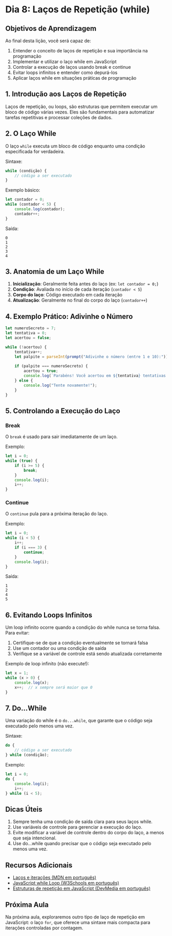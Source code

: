# Dia 8: Laços de Repetição (while)

## Objetivos de Aprendizagem
Ao final desta lição, você será capaz de:
1. Entender o conceito de laços de repetição e sua importância na programação
2. Implementar e utilizar o laço while em JavaScript
3. Controlar a execução de laços usando break e continue
4. Evitar loops infinitos e entender como depurá-los
5. Aplicar laços while em situações práticas de programação

## 1. Introdução aos Laços de Repetição

Laços de repetição, ou loops, são estruturas que permitem executar um bloco de código várias vezes. Eles são fundamentais para automatizar tarefas repetitivas e processar coleções de dados.

## 2. O Laço While

O laço `while` executa um bloco de código enquanto uma condição especificada for verdadeira.

Sintaxe:
```javascript
while (condição) {
    // código a ser executado
}
```

Exemplo básico:
```javascript
let contador = 0;
while (contador < 5) {
    console.log(contador);
    contador++;
}
```
Saída:
```
0
1
2
3
4
```

## 3. Anatomia de um Laço While

1. **Inicialização**: Geralmente feita antes do laço (ex: `let contador = 0;`)
2. **Condição**: Avaliada no início de cada iteração (`contador < 5`)
3. **Corpo do laço**: Código executado em cada iteração
4. **Atualização**: Geralmente no final do corpo do laço (`contador++`)

## 4. Exemplo Prático: Adivinhe o Número

```javascript
let numeroSecreto = 7;
let tentativa = 0;
let acertou = false;

while (!acertou) {
    tentativa++;
    let palpite = parseInt(prompt("Adivinhe o número (entre 1 e 10):"));
    
    if (palpite === numeroSecreto) {
        acertou = true;
        console.log(`Parabéns! Você acertou em ${tentativa} tentativas.`);
    } else {
        console.log("Tente novamente!");
    }
}
```

## 5. Controlando a Execução do Laço

### Break
O `break` é usado para sair imediatamente de um laço.

Exemplo:
```javascript
let i = 0;
while (true) {
    if (i >= 5) {
        break;
    }
    console.log(i);
    i++;
}
```

### Continue
O `continue` pula para a próxima iteração do laço.

Exemplo:
```javascript
let i = 0;
while (i < 5) {
    i++;
    if (i === 3) {
        continue;
    }
    console.log(i);
}
```
Saída:
```
1
2
4
5
```

## 6. Evitando Loops Infinitos

Um loop infinito ocorre quando a condição do while nunca se torna falsa. Para evitar:

1. Certifique-se de que a condição eventualmente se tornará falsa
2. Use um contador ou uma condição de saída
3. Verifique se a variável de controle está sendo atualizada corretamente

Exemplo de loop infinito (não execute!):
```javascript
let x = 1;
while (x > 0) {
    console.log(x);
    x++;  // x sempre será maior que 0
}
```

## 7. Do...While

Uma variação do while é o `do...while`, que garante que o código seja executado pelo menos uma vez.

Sintaxe:
```javascript
do {
    // código a ser executado
} while (condição);
```

Exemplo:
```javascript
let i = 0;
do {
    console.log(i);
    i++;
} while (i < 5);
```

## Dicas Úteis

1. Sempre tenha uma condição de saída clara para seus laços while.
2. Use variáveis de controle para gerenciar a execução do laço.
3. Evite modificar a variável de controle dentro do corpo do laço, a menos que seja intencional.
4. Use do...while quando precisar que o código seja executado pelo menos uma vez.

## Recursos Adicionais

- [Laços e iterações (MDN em português)](https://developer.mozilla.org/pt-BR/docs/Web/JavaScript/Guide/Loops_and_iteration)
- [JavaScript while Loop (W3Schools em português)](https://www.w3schools.com/js/js_loop_while.asp)
- [Estruturas de repetição em JavaScript (DevMedia em português)](https://www.devmedia.com.br/javascript-estruturas-de-repeticao/41015)

## Próxima Aula

Na próxima aula, exploraremos outro tipo de laço de repetição em JavaScript: o laço `for`, que oferece uma sintaxe mais compacta para iterações controladas por contagem.

